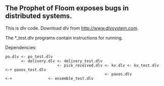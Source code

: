 ## The Prophet of Floom exposes bugs in distributed systems.

This is dlv code. Download dlv from http://www.dlvsystem.com.

The *_test.dlv programs contain instructions for running.

Dependencies:

```
po.dlv <- po_test.dlv
       <- delivery.dlv <- delivery_test.dlv
                       <- pick_received.dlv <- kv.dlv <- kv_test.dlv  <-+ paxos_test.dlv
                                            <- paxos.dlv              <-+                <- ensemble_test.dlv
```
